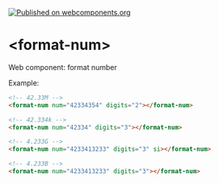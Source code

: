 [![Published on webcomponents.org][webcomponents-image]][webcomponents-url]

# \<format-num\>
Web component: format number

Example:
<!---
```
<custom-element-demo>
  <template>
    <link rel="import" href="./src/formatNum.html">
    <next-code-block></next-code-block>
  </template>
</custom-element-demo>
```
-->
```html
<!-- 42.33M -->
<format-num num="42334354" digits="2"></format-num>

<!-- 42.334k -->
<format-num num="42334" digits="3"></format-num>

<!-- 4.233G -->
<format-num num="4233413233" digits="3" si></format-num>

<!-- 4.233B -->
<format-num num="4233413233" digits="3"></format-num>
```

[webcomponents-image]: https://img.shields.io/badge/webcomponents.org-published-blue.svg
[webcomponents-url]: https://www.webcomponents.org/element/arvinh/format-num